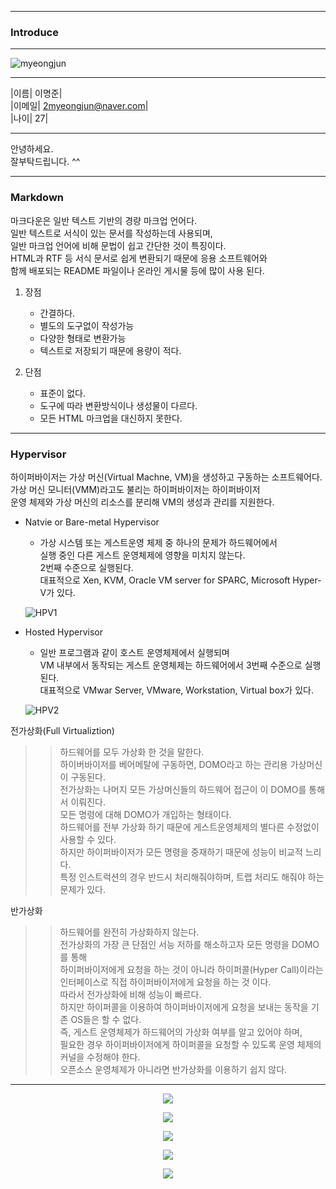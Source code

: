 
---

### Introduce

---

![myeongjun](https://user-images.githubusercontent.com/77829885/202432139-d9dfd194-b81e-4058-8de2-19aec00e2e7e.png)

---

|이름| 이명준|  
|이메일| 2myeongjun@naver.com|  
|나이| 27|  

---

안녕하세요.  
잘부탁드립니다. ^^

---

### Markdown

마크다운은 일반 텍스트 기반의 경량 마크업 언어다.  
일반 텍스트로 서식이 있는 문서를 작성하는데 사용되며,  
일반 마크업 언어에 비해 문법이 쉽고 간단한 것이 특징이다.  
HTML과 RTF 등 서식 문서로 쉽게 변환되기 때문에 응용 소프트웨어와  
함께 배포되는 README 파일이나 온라인 게시물 등에 많이 사용 된다.  

1. 장점
    - 간결하다.
    - 별도의 도구없이 작성가능
    - 다양한 형태로 변환가능
    - 텍스트로 저장되기 때문에 용량이 적다.

2. 단점
    - 표준이 없다.
    - 도구에 따라 변환방식이나 생성물이 다르다.
    - 모든 HTML 마크업을 대신하지 못한다.

---

### Hypervisor

하이퍼바이저는 가상 머신(Virtual Machne, VM)을 생성하고 구동하는 소프트웨어다. 
가상 머신 모니터(VMM)라고도 불리는 하이퍼바이저는 하이퍼바이저  
운영 체제와 가상 머신의 리소스를 분리해 VM의 생성과 관리를 지원한다.  

* Natvie or Bare-metal Hypervisor
    * 가상 시스템 또는 게스트운영 체제 중 하나의 문제가 하드웨어에서  
    실행 중인 다른 게스트 운영체제에 영향을 미치지 않는다.  
    2번째 수준으로 실행된다.  
    대표적으로 Xen, KVM, Oracle VM server for SPARC, Microsoft Hyper-V가 있다.  

    ![HPV1](https://user-images.githubusercontent.com/77829885/202845957-b21258d4-25be-4932-a91b-83bd47f87381.png)

* Hosted Hypervisor
    * 일반 프로그램과 같이 호스트 운영체제에서 실행되며  
    VM 내부에서 동작되는 게스트 운영체제는 하드웨어에서 3번째 수준으로 실행된다.  
    대표적으로 VMwar Server, VMware, Workstation, Virtual box가 있다.

    ![HPV2](https://user-images.githubusercontent.com/77829885/202845961-9e47e467-ac68-4213-806b-86fefb0d5179.png)  

전가상화(Full Virtualiztion)
>>하드웨어를 모두 가상화 한 것을 말한다.  
하이버바이저를 베어메탈에 구동하면, DOMO라고 하는 관리용 가상머신이 구동된다.  
전가상화는 나머지 모든 가상머신들의 하드웨어 접근이 이 DOMO를 통해서 이뤄진다.  
모든 명령에 대해 DOMO가 개입하는 형태이다.  
하드웨어를 전부 가상화 하기 때문에 게스트운영체제의 별다른 수정없이 사용할 수 있다.  
하지만 하이퍼바이저가 모든 명령을 중재하기 때문에 성능이 비교적 느리다.  
특정 인스트럭션의 경우 반드시 처리해줘야하며, 트랩 처리도 해줘야 하는 문제가 있다.  

반가상화
>>하드웨어를 완전히 가상화하지 않는다.  
전가상화의 가장 큰 단점인 서능 저하를 해소하고자 모든 명령을 DOMO를 통해  
하이퍼바이저에게 요청을 하는 것이 아니라 하이퍼콜(Hyper Call)이라는  
인터페이스로 직접 하이퍼바이저에게 요청을 하는 것 이다.  
따라서 전가상화에 비해 성능이 빠르다.  
하지만 하이퍼콜을 이용하여 하이퍼바이저에게 요청을 보내는 동작을 기존 OS들은 할 수 없다.  
즉, 게스트 운영체제가 하드웨어의 가상화 여부를 알고 있어야 하며,  
필요한 경우 하이퍼바이저에게 하이퍼콜을 요청할 수 있도록 운영 체제의 커널을 수정해야 한다.  
오픈소스 운영체제가 아니라면 반가상화를 이용하기 쉽지 않다.  

---

<div align="center">

<a href="https://github.com/Leemyeongjun/Leemyeongjun.github.io"><img src="https://hits.seeyoufarm.com/api/count/incr/badge.svg?url=https%3A%2F%2Fleemyeongjun.github.io&count_bg=%23000000&title_bg=%23000000&icon=&icon_color=%23E7E7E7&title=Visit&edge_flat=false"/></a>

<a href="https://www.twitter.com" target="_blank"><img src="https://img.shields.io/badge/Twitter-1DA1F2?style=for-thebadge&logo=트위터아이콘&logoColor=black"/></a>

<a href="https://ko-kr.facebook.com/" target="_blank"><img src="https://img.shields.io/badge/Facebook-1877F2?style=for-thebadge&logo=페이스북아이콘&logoColor=black"/></a>

<a href="https://www.youtube.com/" target="_blank"><img src="https://img.shields.io/badge/Youtube-FF0000?style=for-thebadge&logo=유튜브아이콘&logoColor=wihte"/></a>

<a href="https://www.naver.com/" target="_blank"><img src="https://img.shields.io/badge/Naver-03C75A?style=for-thebadge&logo=네이버아이콘&logoColor=wihte"/></a>

</div>
